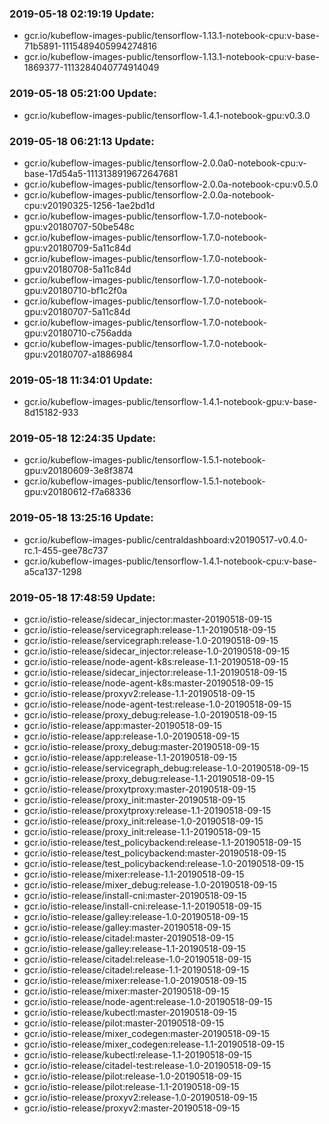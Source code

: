 ### 2019-05-18 02:19:19 Update:

- gcr.io/kubeflow-images-public/tensorflow-1.13.1-notebook-cpu:v-base-71b5891-1115489405994274816
- gcr.io/kubeflow-images-public/tensorflow-1.13.1-notebook-cpu:v-base-1869377-1113284040774914049
### 2019-05-18 05:21:00 Update:

- gcr.io/kubeflow-images-public/tensorflow-1.4.1-notebook-gpu:v0.3.0
### 2019-05-18 06:21:13 Update:

- gcr.io/kubeflow-images-public/tensorflow-2.0.0a0-notebook-cpu:v-base-17d54a5-1113138919672647681
- gcr.io/kubeflow-images-public/tensorflow-2.0.0a-notebook-cpu:v0.5.0
- gcr.io/kubeflow-images-public/tensorflow-2.0.0a-notebook-cpu:v20190325-1256-1ae2bd1d
- gcr.io/kubeflow-images-public/tensorflow-1.7.0-notebook-gpu:v20180707-50be548c
- gcr.io/kubeflow-images-public/tensorflow-1.7.0-notebook-gpu:v20180709-5a11c84d
- gcr.io/kubeflow-images-public/tensorflow-1.7.0-notebook-gpu:v20180708-5a11c84d
- gcr.io/kubeflow-images-public/tensorflow-1.7.0-notebook-gpu:v20180710-bf1c2f0a
- gcr.io/kubeflow-images-public/tensorflow-1.7.0-notebook-gpu:v20180707-5a11c84d
- gcr.io/kubeflow-images-public/tensorflow-1.7.0-notebook-gpu:v20180710-c756adda
- gcr.io/kubeflow-images-public/tensorflow-1.7.0-notebook-gpu:v20180707-a1886984
### 2019-05-18 11:34:01 Update:

- gcr.io/kubeflow-images-public/tensorflow-1.4.1-notebook-gpu:v-base-8d15182-933
### 2019-05-18 12:24:35 Update:

- gcr.io/kubeflow-images-public/tensorflow-1.5.1-notebook-gpu:v20180609-3e8f3874
- gcr.io/kubeflow-images-public/tensorflow-1.5.1-notebook-gpu:v20180612-f7a68336
### 2019-05-18 13:25:16 Update:

- gcr.io/kubeflow-images-public/centraldashboard:v20190517-v0.4.0-rc.1-455-gee78c737
- gcr.io/kubeflow-images-public/tensorflow-1.4.1-notebook-cpu:v-base-a5ca137-1298
### 2019-05-18 17:48:59 Update:

- gcr.io/istio-release/sidecar_injector:master-20190518-09-15
- gcr.io/istio-release/servicegraph:release-1.1-20190518-09-15
- gcr.io/istio-release/servicegraph:release-1.0-20190518-09-15
- gcr.io/istio-release/sidecar_injector:release-1.0-20190518-09-15
- gcr.io/istio-release/node-agent-k8s:release-1.1-20190518-09-15
- gcr.io/istio-release/sidecar_injector:release-1.1-20190518-09-15
- gcr.io/istio-release/node-agent-k8s:master-20190518-09-15
- gcr.io/istio-release/proxyv2:release-1.1-20190518-09-15
- gcr.io/istio-release/node-agent-test:release-1.0-20190518-09-15
- gcr.io/istio-release/proxy_debug:release-1.0-20190518-09-15
- gcr.io/istio-release/app:master-20190518-09-15
- gcr.io/istio-release/app:release-1.0-20190518-09-15
- gcr.io/istio-release/proxy_debug:master-20190518-09-15
- gcr.io/istio-release/app:release-1.1-20190518-09-15
- gcr.io/istio-release/servicegraph_debug:release-1.0-20190518-09-15
- gcr.io/istio-release/proxy_debug:release-1.1-20190518-09-15
- gcr.io/istio-release/proxytproxy:master-20190518-09-15
- gcr.io/istio-release/proxy_init:master-20190518-09-15
- gcr.io/istio-release/proxytproxy:release-1.1-20190518-09-15
- gcr.io/istio-release/proxy_init:release-1.0-20190518-09-15
- gcr.io/istio-release/proxy_init:release-1.1-20190518-09-15
- gcr.io/istio-release/test_policybackend:release-1.1-20190518-09-15
- gcr.io/istio-release/test_policybackend:master-20190518-09-15
- gcr.io/istio-release/test_policybackend:release-1.0-20190518-09-15
- gcr.io/istio-release/mixer:release-1.1-20190518-09-15
- gcr.io/istio-release/mixer_debug:release-1.0-20190518-09-15
- gcr.io/istio-release/install-cni:master-20190518-09-15
- gcr.io/istio-release/install-cni:release-1.1-20190518-09-15
- gcr.io/istio-release/galley:release-1.0-20190518-09-15
- gcr.io/istio-release/galley:master-20190518-09-15
- gcr.io/istio-release/citadel:master-20190518-09-15
- gcr.io/istio-release/galley:release-1.1-20190518-09-15
- gcr.io/istio-release/citadel:release-1.0-20190518-09-15
- gcr.io/istio-release/citadel:release-1.1-20190518-09-15
- gcr.io/istio-release/mixer:release-1.0-20190518-09-15
- gcr.io/istio-release/mixer:master-20190518-09-15
- gcr.io/istio-release/node-agent:release-1.0-20190518-09-15
- gcr.io/istio-release/kubectl:master-20190518-09-15
- gcr.io/istio-release/pilot:master-20190518-09-15
- gcr.io/istio-release/mixer_codegen:master-20190518-09-15
- gcr.io/istio-release/mixer_codegen:release-1.1-20190518-09-15
- gcr.io/istio-release/kubectl:release-1.1-20190518-09-15
- gcr.io/istio-release/citadel-test:release-1.0-20190518-09-15
- gcr.io/istio-release/pilot:release-1.0-20190518-09-15
- gcr.io/istio-release/pilot:release-1.1-20190518-09-15
- gcr.io/istio-release/proxyv2:release-1.0-20190518-09-15
- gcr.io/istio-release/proxyv2:master-20190518-09-15

